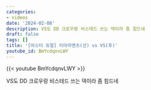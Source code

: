 ```yaml
---
categories:
- videos
date: '2024-02-08'
description: VS도 DD 크로우랑 비스테드 쓰는 덱이라 좀 힘드네
draft: false
tags: []
title: '[마스터 듀얼] 티아라멘츠(선) vs VS(후)'
youtube_id: BmYcdqnvLWY
---
```



{{< youtube BmYcdqnvLWY >}}

VS도 DD 크로우랑 비스테드 쓰는 덱이라 좀 힘드네